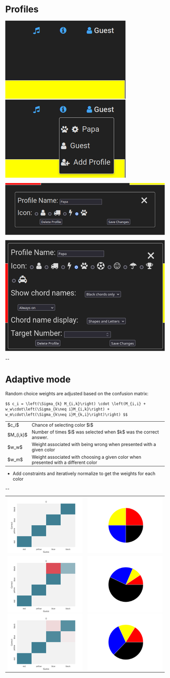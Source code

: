 # Profiles

<div class="gallery two-wide">
<div class="gallery-item">
    <img src="images/v003-profile-picker-unselected.png"
         class="splash screenshot"/>
</div>

<div class="gallery-item">
    <img src="images/v003-profile-picker-selected.png"
         class="splash screenshot"/>
</div>
</div>

<img src="images/v003-profile-editor.png"
     class="splash screenshot nospace-fragment fragment disappearing-fragment fade-out"
     data-fragment-index="0"
     />

<img src="images/v00x-profile-editor-current.png"
     class="splash screenshot fragment fade-in"
     data-fragment-index="0"
     />

--

# Adaptive mode

Random choice weights are adjusted based on the confusion matrix:

`$$ c_i = \left(\Sigma_{k} M_{i,k}\right) \cdot \left(M_{i,i} + w_w\cdot\left(\Sigma_{k\neq i}M_{i,k}\right) + w_m\cdot\left(\Sigma_{k\neq i}M_{k,i}\right)\right) $$`

<table>
<tr>
    <td>$c_i$</td>
    <td>Chance of selecting color $i$</td>
</tr>
<tr>
    <td>$M_{i,k}$</td>
    <td>Number of times $i$ was selected when $k$ was the correct answer.</td>
</tr>
<tr>
    <td>$w_w$</td>
    <td>Weight associated with being wrong when presented with a given color</td>
</tr>
<tr>
    <td>$w_m$</td>
    <td>Weight associated with choosing a given color when presented with a different color</td>
</tr>
</table>

- Add constraints and iteratively normalize to get the weights for each color

--

<table style="border: none">
<tr>
    <td><img class="splash" src="images/adaptive_example_cm_0.png"></td>
    <td><img class="splash" src="images/adaptive_example_pie_0.png"></td>
</tr>
<tr>
    <td>
        <img class="splash fragment disappearing-fragment fade-out" data-fragment-index="0" src="images/adaptive_example_cm_2.png">
        <img class="splash fragment nospace-fragment fade-in" data-fragment-index="0" src="images/adaptive_example_cm_1.png">
    </td>
    <td>
        <img class="splash fragment disappearing-fragment fade-out" data-fragment-index="0" src="images/adaptive_example_pie_2.png">
        <img class="splash fragment nospace-fragment fade-in" data-fragment-index="0" src="images/adaptive_example_pie_1.png">
    </td>
</tr>
</table>
